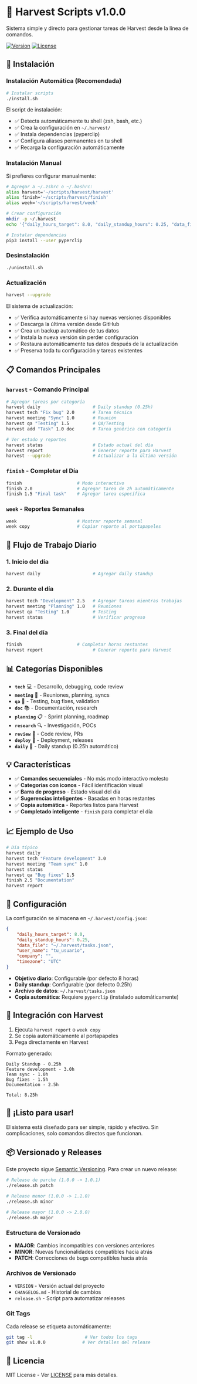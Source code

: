 # 🌾 Harvest Scripts v1.0.0

Sistema simple y directo para gestionar tareas de Harvest desde la línea de comandos.

[![Version](https://img.shields.io/badge/version-1.0.0-blue.svg)](VERSION)
[![License](https://img.shields.io/badge/license-MIT-green.svg)](LICENSE)

## 🚀 Instalación

### Instalación Automática (Recomendada)

```bash
# Instalar scripts
./install.sh
```

El script de instalación:
- ✅ Detecta automáticamente tu shell (zsh, bash, etc.)
- ✅ Crea la configuración en `~/.harvest/`
- ✅ Instala dependencias (pyperclip)
- ✅ Configura aliases permanentes en tu shell
- ✅ Recarga la configuración automáticamente

### Instalación Manual

Si prefieres configurar manualmente:

```bash
# Agregar a ~/.zshrc o ~/.bashrc:
alias harvest='~/scripts/harvest/harvest'
alias finish='~/scripts/harvest/finish'
alias week='~/scripts/harvest/week'

# Crear configuración
mkdir -p ~/.harvest
echo '{"daily_hours_target": 8.0, "daily_standup_hours": 0.25, "data_file": "~/.harvest/tasks.json"}' > ~/.harvest/config.json

# Instalar dependencias
pip3 install --user pyperclip
```

### Desinstalación

```bash
./uninstall.sh
```

### Actualización

```bash
harvest --upgrade
```

El sistema de actualización:
- ✅ Verifica automáticamente si hay nuevas versiones disponibles
- ✅ Descarga la última versión desde GitHub
- ✅ Crea un backup automático de tus datos
- ✅ Instala la nueva versión sin perder configuración
- ✅ Restaura automáticamente tus datos después de la actualización
- ✅ Preserva toda tu configuración y tareas existentes

## 📋 Comandos Principales

### `harvest` - Comando Principal
```bash
# Agregar tareas por categoría
harvest daily                    # Daily standup (0.25h)
harvest tech "Fix bug" 2.0       # Tarea técnica
harvest meeting "Sync" 1.0       # Reunión
harvest qa "Testing" 1.5         # QA/Testing
harvest add "Task" 1.0 doc       # Tarea genérica con categoría

# Ver estado y reportes
harvest status                   # Estado actual del día
harvest report                   # Generar reporte para Harvest
harvest --upgrade                # Actualizar a la última versión
```

### `finish` - Completar el Día
```bash
finish                     # Modo interactivo
finish 2.0                 # Agregar tarea de 2h automáticamente
finish 1.5 "Final task"    # Agregar tarea específica
```

### `week` - Reportes Semanales
```bash
week                       # Mostrar reporte semanal
week copy                  # Copiar reporte al portapapeles
```

## 🎯 Flujo de Trabajo Diario

### 1. Inicio del día
```bash
harvest daily                    # Agregar daily standup
```

### 2. Durante el día
```bash
harvest tech "Development" 2.5   # Agregar tareas mientras trabajas
harvest meeting "Planning" 1.0   # Reuniones
harvest qa "Testing" 1.0         # Testing
harvest status                   # Verificar progreso
```

### 3. Final del día
```bash
finish                     # Completar horas restantes
harvest report                   # Generar reporte para Harvest
```

## 📊 Categorías Disponibles

- **`tech`** 💻 - Desarrollo, debugging, code review
- **`meeting`** 🤝 - Reuniones, planning, syncs
- **`qa`** 🧪 - Testing, bug fixes, validation
- **`doc`** 📚 - Documentación, research
- **`planning`** 📋 - Sprint planning, roadmap
- **`research`** 🔍 - Investigación, POCs
- **`review`** 👀 - Code review, PRs
- **`deploy`** 🚀 - Deployment, releases
- **`daily`** 📢 - Daily standup (0.25h automático)

## 💡 Características

- ✅ **Comandos secuenciales** - No más modo interactivo molesto
- ✅ **Categorías con iconos** - Fácil identificación visual
- ✅ **Barra de progreso** - Estado visual del día
- ✅ **Sugerencias inteligentes** - Basadas en horas restantes
- ✅ **Copia automática** - Reportes listos para Harvest
- ✅ **Completado inteligente** - `finish` para completar el día

## 📈 Ejemplo de Uso

```bash
# Día típico
harvest daily
harvest tech "Feature development" 3.0
harvest meeting "Team sync" 1.0
harvest status
harvest qa "Bug fixes" 1.5
finish 2.5 "Documentation"
harvest report
```

## 🔧 Configuración

La configuración se almacena en `~/.harvest/config.json`:

```json
{
    "daily_hours_target": 8.0,
    "daily_standup_hours": 0.25,
    "data_file": "~/.harvest/tasks.json",
    "user_name": "tu_usuario",
    "company": "",
    "timezone": "UTC"
}
```

- **Objetivo diario**: Configurable (por defecto 8 horas)
- **Daily standup**: Configurable (por defecto 0.25h)
- **Archivo de datos**: `~/.harvest/tasks.json`
- **Copia automática**: Requiere `pyperclip` (instalado automáticamente)

## 📱 Integración con Harvest

1. Ejecuta `harvest report` o `week copy`
2. Se copia automáticamente al portapapeles
3. Pega directamente en Harvest

Formato generado:
```
Daily Standup - 0.25h
Feature development - 3.0h
Team sync - 1.0h
Bug fixes - 1.5h
Documentation - 2.5h

Total: 8.25h
```

## 🎉 ¡Listo para usar!

El sistema está diseñado para ser simple, rápido y efectivo. Sin complicaciones, solo comandos directos que funcionan.

## 📦 Versionado y Releases

Este proyecto sigue [Semantic Versioning](https://semver.org/). Para crear un nuevo release:

```bash
# Release de parche (1.0.0 -> 1.0.1)
./release.sh patch

# Release menor (1.0.0 -> 1.1.0)
./release.sh minor

# Release mayor (1.0.0 -> 2.0.0)
./release.sh major
```

### Estructura de Versionado

- **MAJOR**: Cambios incompatibles con versiones anteriores
- **MINOR**: Nuevas funcionalidades compatibles hacia atrás
- **PATCH**: Correcciones de bugs compatibles hacia atrás

### Archivos de Versionado

- `VERSION` - Versión actual del proyecto
- `CHANGELOG.md` - Historial de cambios
- `release.sh` - Script para automatizar releases

### Git Tags

Cada release se etiqueta automáticamente:
```bash
git tag -l                    # Ver todos los tags
git show v1.0.0              # Ver detalles del release
```

## 📄 Licencia

MIT License - Ver [LICENSE](LICENSE) para más detalles. 